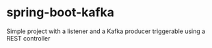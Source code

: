 # spring-boot-kafka
Simple project with a listener and a Kafka producer triggerable using a REST controller 
